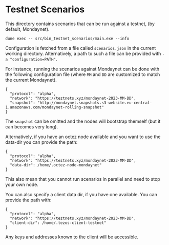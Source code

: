 # Testnet Scenarios

This directory contains scenarios that can be run against a testnet,
(by default, Mondaynet).

```
dune exec -- src/bin_testnet_scenarios/main.exe --info
```

Configuration is fetched from a file called `scenarios.json` in the
current working directory. Alternatively, a path to such a file can be
provided with `-a "configuration=PATH"`.

For instance, running the scenarios against Mondaynet can be done with
the following configuration file (where `MM` and `DD` are customized
to match the current Mondaynet).

```
{
  "protocol": "alpha",
  "network": "https://teztnets.xyz/mondaynet-2023-MM-DD",
  "snapshot": "http://mondaynet.snapshots.s3-website.eu-central-1.amazonaws.com/mondaynet-rolling-snapshot"
}
```

The `snapshot` can be omitted and the nodes will bootstrap themself (but it
can becomes very long).


Alternatively, if you have an octez node available and you want to use the
data-dir you can provide the path:

```
{
  "protocol": "alpha",
  "network": "https://teztnets.xyz/mondaynet-2023-MM-DD",
  "data-dir": /home/.octez-node-mondaynet"
}
```
This also mean that you cannot run scenarios in parallel and need to stop
your own node.

You can also specify a client data dir, if you have one available. You
can provide the path with:

```
{
  "protocol": "alpha",
  "network": "https://teztnets.xyz/mondaynet-2023-MM-DD",
  "client-dir": /home/.tezos-client-testnet"
}
```
Any keys and addresses known to the client will be accessible.
